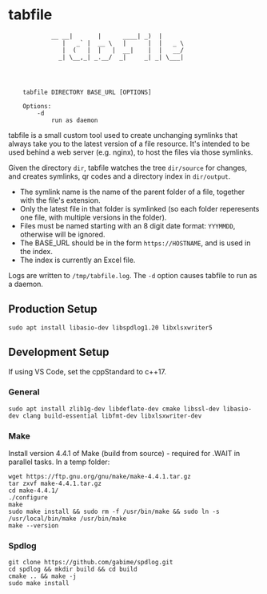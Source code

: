 # tabfile

```
            __ __|       |      ____| _)  |
               |   _` |  __ \   |      |  |   _ \
               |  (   |  |   |  __|    |  |   __/
              _| \__,_| _.__/  _|     _| _| \___|




    tabfile DIRECTORY BASE_URL [OPTIONS]

    Options:
        -d
            run as daemon
```

tabfile is a small custom tool used to create unchanging symlinks that always take you to the latest version of a file resource. It's intended to be used behind a web server (e.g. nginx), to host the files via those symlinks.

Given the directory ```dir```, tabfile watches the tree ```dir/source``` for changes, and creates symlinks, qr codes and a directory index in ```dir/output```.

- The symlink name is the name of the parent folder of a file, together with the file's extension.
- Only the latest file in that folder is symlinked (so each folder reperesents one file, with multiple versions in the folder).
- Files must be named starting with an 8 digit date format: ```YYYMMDD```, otherwise will be ignored.
- The BASE_URL should be in the form ```https://HOSTNAME```, and is used in the index.
- The index is currently an Excel file.

Logs are written to ```/tmp/tabfile.log```. The ```-d``` option causes tabfile to run as a daemon.



## Production Setup
```
sudo apt install libasio-dev libspdlog1.20 libxlsxwriter5
```


## Development Setup

If using VS Code, set the cppStandard to c++17.

### General

```
sudo apt install zlib1g-dev libdeflate-dev cmake libssl-dev libasio-dev clang build-essential libfmt-dev libxlsxwriter-dev
```

### Make

Install version 4.4.1 of Make (build from source) - required for .WAIT in parallel tasks. In a temp folder:
```
wget https://ftp.gnu.org/gnu/make/make-4.4.1.tar.gz
tar zxvf make-4.4.1.tar.gz
cd make-4.4.1/
./configure
make
sudo make install && sudo rm -f /usr/bin/make && sudo ln -s /usr/local/bin/make /usr/bin/make
make --version
```

### Spdlog
```
git clone https://github.com/gabime/spdlog.git
cd spdlog && mkdir build && cd build
cmake .. && make -j
sudo make install
```

